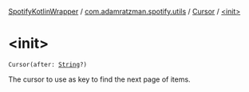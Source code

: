 [SpotifyKotlinWrapper](../../index.md) / [com.adamratzman.spotify.utils](../index.md) / [Cursor](index.md) / [&lt;init&gt;](./-init-.md)

# &lt;init&gt;

`Cursor(after: `[`String`](https://kotlinlang.org/api/latest/jvm/stdlib/kotlin/-string/index.html)`?)`

The cursor to use as key to find the next page of items.

